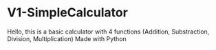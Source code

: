 # V1-SimpleCalculator

Hello, this is a basic calculator with 4 functions (Addition, Substraction, Division, Multiplication)
Made with Python 

